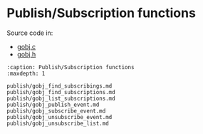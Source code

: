 # Publish/Subscription functions


Source code in:
- [gobj.c](https://github.com/artgins/yunetas/blob/main/kernel/c/gobj-c/src/gobj.c)
- [gobj.h](https://github.com/artgins/yunetas/blob/main/kernel/c/gobj-c/src/gobj.h)

```{toctree}
:caption: Publish/Subscription functions
:maxdepth: 1

publish/gobj_find_subscribings.md
publish/gobj_find_subscriptions.md
publish/gobj_list_subscriptions.md
publish/gobj_publish_event.md
publish/gobj_subscribe_event.md
publish/gobj_unsubscribe_event.md
publish/gobj_unsubscribe_list.md

```
